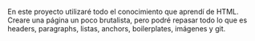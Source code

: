 En este proyecto utilizaré todo el conocimiento que aprendí de HTML. Creare una página un poco brutalista, pero podré repasar todo lo que es headers, paragraphs, listas, anchors, boilerplates, imágenes y git.